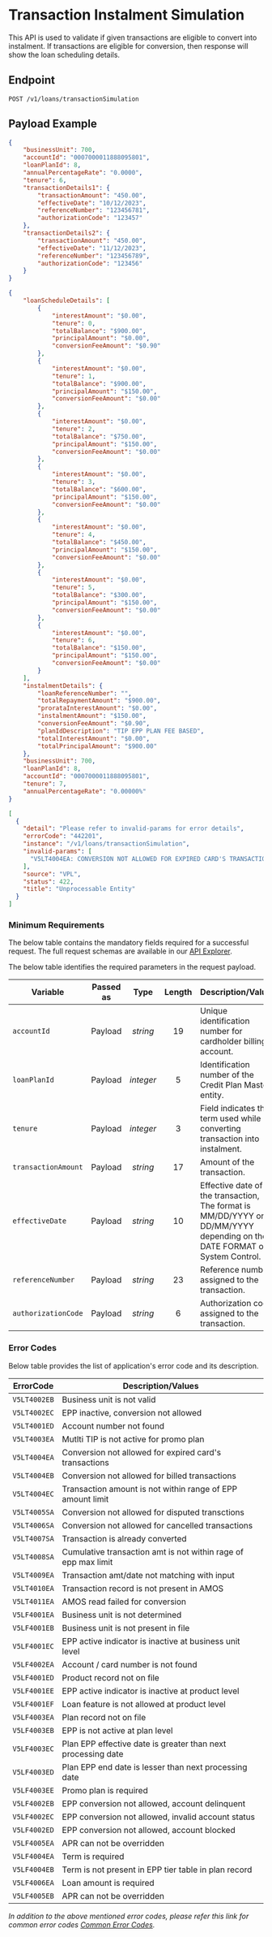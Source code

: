 # Transaction Instalment Simulation

This API is used to validate if given transactions are eligible to convert into instalment. If transactions are eligible for conversion, then response will show the loan scheduling details.

## Endpoint

`POST /v1/loans/transactionSimulation`

## Payload Example

<!--
type: tab
titles: Request, Response, Error
-->

```json
{
    "businessUnit": 700,
    "accountId": "0007000011888095801",
    "loanPlanId": 8,
    "annualPercentageRate": "0.0000",
    "tenure": 6,
    "transactionDetails1": {
        "transactionAmount": "450.00",
        "effectiveDate": "10/12/2023",
        "referenceNumber": "123456781",
        "authorizationCode": "123457"
    },
    "transactionDetails2": {
        "transactionAmount": "450.00",
        "effectiveDate": "11/12/2023",
        "referenceNumber": "123456789",
        "authorizationCode": "123456"
    }
}
```

<!--
type: tab
-->

```json
{
    "loanScheduleDetails": [
        {
            "interestAmount": "$0.00",
            "tenure": 0,
            "totalBalance": "$900.00",
            "principalAmount": "$0.00",
            "conversionFeeAmount": "$0.90"
        },
        {
            "interestAmount": "$0.00",
            "tenure": 1,
            "totalBalance": "$900.00",
            "principalAmount": "$150.00",
            "conversionFeeAmount": "$0.00"
        },
        {
            "interestAmount": "$0.00",
            "tenure": 2,
            "totalBalance": "$750.00",
            "principalAmount": "$150.00",
            "conversionFeeAmount": "$0.00"
        },
        {
            "interestAmount": "$0.00",
            "tenure": 3,
            "totalBalance": "$600.00",
            "principalAmount": "$150.00",
            "conversionFeeAmount": "$0.00"
        },
        {
            "interestAmount": "$0.00",
            "tenure": 4,
            "totalBalance": "$450.00",
            "principalAmount": "$150.00",
            "conversionFeeAmount": "$0.00"
        },
        {
            "interestAmount": "$0.00",
            "tenure": 5,
            "totalBalance": "$300.00",
            "principalAmount": "$150.00",
            "conversionFeeAmount": "$0.00"
        },
        {
            "interestAmount": "$0.00",
            "tenure": 6,
            "totalBalance": "$150.00",
            "principalAmount": "$150.00",
            "conversionFeeAmount": "$0.00"
        }
    ],
    "instalmentDetails": {
        "loanReferenceNumber": "",
        "totalRepaymentAmount": "$900.00",
        "prorataInterestAmount": "$0.00",
        "instalmentAmount": "$150.00",
        "conversionFeeAmount": "$0.90",
        "planIdDescription": "TIP EPP PLAN FEE BASED",
        "totalInterestAmount": "$0.00",
        "totalPrincipalAmount": "$900.00"
    },
    "businessUnit": 700,
    "loanPlanId": 8,
    "accountId": "0007000011888095801",
    "tenure": 7,
    "annualPercentageRate": "0.00000%"
}
```

<!--
type: tab
-->

```json
[
  {
    "detail": "Please refer to invalid-params for error details",
    "errorCode": "442201",
    "instance": "/v1/loans/transactionSimulation",
    "invalid-params": [
      "V5LT4004EA: CONVERSION NOT ALLOWED FOR EXPIRED CARD'S TRANSACTIONS"
    ],
    "source": "VPL",
    "status": 422,
    "title": "Unprocessable Entity"
  }
]
```

<!-- type: tab-end -->

### Minimum Requirements

The below table contains the mandatory fields required for a successful request. The full request schemas are available in our [API Explorer](../api/?type=post&path=/v1/loans/transactionSimulation).

The below table identifies the required parameters in the request payload.

| Variable | Passed as | Type | Length | Description/Values |
| -------- | :-------: | :--: | :------------: | ------------------ |
| `accountId` | Payload | *string* | 19 | Unique identification number for cardholder billing account.|
| `loanPlanId` | Payload  | *integer* | 5 | Identification number of the Credit Plan Master entity.|
| `tenure` | Payload | *integer* | 3 | Field indicates the term used while converting transaction into instalment.|
| `transactionAmount` | Payload | *string* | 17 | Amount of the transaction.|
| `effectiveDate` | Payload | *string* | 10 | Effective date of the transaction, The format is MM/DD/YYYY or DD/MM/YYYY depending on the DATE FORMAT on System Control.|
| `referenceNumber` | Payload | *string* | 23 | Reference number assigned to the transaction.|
| `authorizationCode` | Payload | *string* | 6 | Authorization code assigned to the transaction.|

### Error Codes

Below table provides the list of application's error code and its description.

| ErrorCode |  Description/Values |
| --------  | ------------------ |
| `V5LT4002EB` | Business unit is not valid |  
| `V5LT4002EC` | EPP inactive, conversion not allowed |  
| `V5LT4001ED` | Account number not found |
| `V5LT4003EA` | Mutlti TIP is not active for promo plan |
| `V5LT4004EA` | Conversion not allowed for expired card's transactions |
| `V5LT4004EB` | Conversion not allowed for billed transactions |  
| `V5LT4004EC` | Transaction amount is not within range of EPP amount limit |  
| `V5LT4005SA` | Conversion not allowed for disputed transctions |
| `V5LT4006SA` | Conversion not allowed for cancelled transactions |
| `V5LT4007SA` | Transaction is already converted |
| `V5LT4008SA` | Cumulative transaction amt is not within rage of epp max limit |
| `V5LT4009EA` | Transaction amt/date not matching with input |
| `V5LT4010EA` | Transaction record is not present in AMOS |
| `V5LT4011EA` | AMOS read failed for conversion |
| `V5LF4001EA` | Business unit is not determined |  
| `V5LF4001EB` | Business unit is not present in file |  
| `V5LF4001EC` | EPP active indicator is inactive at business unit level |
| `V5LF4002EA` | Account / card number is not found |
| `V5LF4001ED` | Product record not on file |
| `V5LF4001EE` | EPP active indicator is inactive at product level |  
| `V5LF4001EF` | Loan feature is not allowed at product level |  
| `V5LF4003EA` | Plan record not on file |
| `V5LF4003EB` | EPP is not active at plan level |
| `V5LF4003EC` | Plan EPP effective date is greater than next processing date |
| `V5LF4003ED` | Plan EPP end date is lesser than next processing date |
| `V5LF4003EE` | Promo plan is required |
| `V5LF4002EB` | EPP conversion not allowed, account delinquent |
| `V5LF4002EC` | EPP conversion not allowed, invalid account status |
| `V5LF4002ED` | EPP conversion not allowed, account blocked |
| `V5LF4005EA` | APR can not be overridden |
| `V5LF4004EA` | Term is required |
| `V5LF4004EB` | Term is not present in EPP tier table in plan record |
| `V5LF4006EA` | Loan amount is required |
| `V5LF4005EB` | APR can not be overridden | 

*In addition to the above mentioned error codes, please refer this link for common error codes [Common Error Codes](?path=docs/Common_Error_Code.md).*
